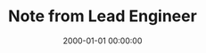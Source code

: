 ---
layout: page
title:  "Note from Lead Engineer "
date:   2000-01-01 00:00:00
categories: jekyll update
excerpt: this is just some tests to see if I can get the translator to work better
---
